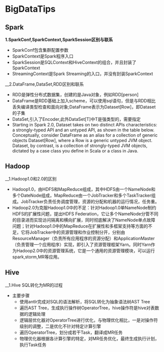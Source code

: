 # BigDataTips

## Spark 

__1.SparkConf,SparkContext,SparkSession区别与联系__
 - SparkConf包含集群配置参数
 - SparkContext是Spark程序入口
 - SparkSession是SQLContext和HiveContext的组合，并且封装了SparkContext
 - StreamingContext是Spark Streaming的入口，并没有封装SparkContext

 __2.DataFrame,DataSet,RDD区别和联系
 - RDD是弹性分布式数据集，创建的是Java对象，例如RDD[person]
 - DataFrame是RDD基础上加入scheme，可以使用sql语句，但是与RDD相比丢失编译类型检查和面向对象;DataFrame表示为Dataset[Row]，即Dataset的子集
 - DataSet,引入了Encoder,此外DataSet[T]中T是强类型的，需要指定
 - Starting in Spark 2.0, Dataset takes on two distinct APIs characteristics: a strongly-typed API and an untyped API, as shown in the table below. Conceptually, consider DataFrame as an alias for a collection of generic objects Dataset[Row], where a Row is a generic untyped JVM object. Dataset, by contrast, is a collection of strongly-typed JVM objects, dictated by a case class you define in Scala or a class in Java.

 ## Hadoop
 __1.Hadoop1.0和2.0的区别
 - Hadoop1.0，由HDFS和MapReduce组成，其中HDFS由一个NameNode和多个DateNode组成，MapReduce由一个JobTracker和多个TaskTracker组成。JobTracker负责任务调度管理，资源的分配和机器的运行情况，任务重。
 - Hadoop2.0为克服Hadoop1.0中的不足：针对Hadoop1.0单NameNode制约HDFS的扩展性问题，提出HDFS Federation，它让多个NameNode分管不同的目录进而实现访问隔离和横向扩展，同时彻底解决了NameNode单点故障问题；针对Hadoop1.0中的MapReduce在扩展性和多框架支持等方面的不足，它将JobTracker中的资源管理和作业控制分开，分别由ResourceManager（负责所有应用程序的资源分配）和ApplicationMaster（负责管理一个应用程序）实现，即引入了资源管理框架Yarn。同时Yarn作为Hadoop2.0中的资源管理系统，它是一个通用的资源管理模块，可以运行spark,storm,MR等应用。


 ## Hive
 __1.Hive SQL转化为MR的过程
 - 主要步骤
 	- 使用antlr完成对SQL的语法解析，将SQL转化为抽象语法树AST Tree
 	- 遍历AST Tree，生成执行操作树OperatorTree，hive操作符是hive对表数据的逻辑处理
 	- 逻辑层优化器对OperatorTree进行优化，与物理优化相比，一是对操作符级别的调整，二是优化不针对特定计算引擎
 	- 遍历OperatorTree，划分成若干Task，翻译成MR任务
 	- 物理优化器根据各计算引擎的特定，对MR任务优化，最终生成执行计划，执行Task任务
 

